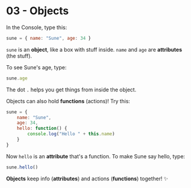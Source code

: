 # 03 - Objects

In the Console, type this:

```javascript
sune = { name: "Sune", age: 34 }
```

`sune` is an **object**, like a box with stuff inside. `name` and `age` are **attributes** (the stuff).

To see Sune's age, type:

```javascript
sune.age
```

The dot `.` helps you get things from inside the object.

Objects can also hold **functions** (actions)! Try this:

```javascript
sune = {
    name: "Sune",
    age: 34,
    hello: function() {
        console.log("Hello " + this.name)
    }
}
```

Now `hello` is an **attribute** that's a function. To make Sune say hello, type:

```javascript
sune.hello()
```

**Objects** keep info (**attributes**) and actions (**functions**) together! ✨
